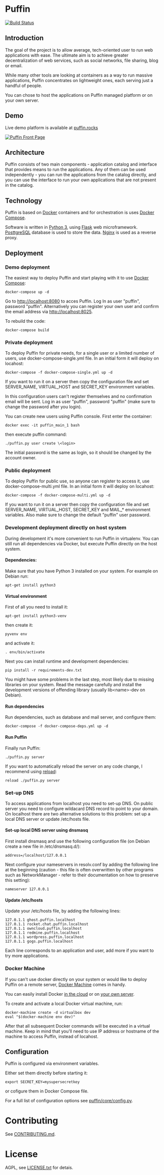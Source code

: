 # Puffin
[![Build Status](https://travis-ci.org/loomchild/puffin.svg?branch=master)](https://travis-ci.org/loomchild/puffin)

## Introduction

The goal of the project is to allow average, tech-oriented user to run 
web applications with ease. The ultimate aim is to achieve greater decentralization 
of web services, such as social networks, file sharing, blog or email.

While many other tools are looking at containers as a way to run massive 
applications, Puffin concentrates on lightweight ones, each serving just a handful of people.

You can chose to host the applications on Puffin managed platform or on your own server.

## Demo

Live demo platform is available at [puffin.rocks](http://puffin.rocks)

[![Puffin Front Page](/doc/screenshot.png?raw=true)](http://puffin.rocks)

## Architecture
 
Puffin consists of two main components - application catalog and interface that provides 
means to run the applications. Any of them can be used independently - you 
can run the applications from the catalog directly, and you can use the 
interface to run your own applications that are not present in the catalog.

## Technology

Puffin is based on [Docker](https://www.docker.com/) containers and 
for orchestration is uses [Docker Compose](https://docs.docker.com/compose/).

Software is written in [Python 3](https://www.python.org/), 
using [Flask](http://flask.pocoo.org/) web microframework. 
[PosttgreSQL](http://www.postgresql.org/) database is used to store the data.
[Nginx](http://nginx.org/) is used as a reverse proxy.

## Deployment

### Demo deployment

The easiest way to deploy Puffin and start playing with it to use 
[Docker Compose](https://docs.docker.com/compose/):

	docker-compose up -d

Go to [http://localhost:8080](http://localhost:8080) to acces Puffin. 
Log In as user "puffin", password "puffin". Alternatively you can register 
your own user and confirm the email address via 
[http://localhost:8025](http://localhost:8025). 

To rebuild the code:

    docker-compose build

### Private deployment

To deploy Puffin for private needs, for a single user or a limited number of users, 
use docker-compose-single.yml file. In an initial form it will deploy on locahost:

    docker-compose -f docker-compose-single.yml up -d
 
If you want to run it on a server then copy the configuration file and
set SERVER_NAME, VIRTUAL_HOST and SECRET_KEY environment variables.

In this configuration users can't register themselves and no confirmation 
email will be sent. Log in as user "puffin", password "puffin" (make sure to change the password
after you login). 

You can create new users using Puffin console. First enter the container:
    
    docker exec -it puffin_main_1 bash

then execute puffin command:

    ./puffin.py user create \<login>

The initial password is the same as login, so it should be changed
by the account owner.

### Public deployment

To deploy Puffin for public use, so anyone can register to access it, use 
docker-compose-multi.yml file. In an initial form it will deploy on locahost:

    docker-compose -f docker-compose-multi.yml up -d
 
If you want to run it on a server then copy the configuration file and
set SERVER_NAME, VIRTUAL_HOST, SECRET_KEY and MAIL\_\* environment variables.
Also make sure to change the default "puffin" user password.

### Development deployment directly on host system

During development it's more convenient to run Puffin in virtualenv. 
You can still run all dependencies via Docker, but execute Puffin 
directly on the host system.

#### Dependencies:

Make sure that you have Python 3 installed on your system. For example on Debian run:

    apt-get install python3

#### Virtual environment

First of all you need to install it:

    apt-get install python3-venv

then create it:

    pyvenv env

and activate it:
    
    . env/bin/activate

Next you can install runtime and development dependencies:
    
    pip install -r requirements-dev.txt

You might have some problems in the last step, most likely due to missing libraries on your system. 
Read the message carefully and install the development versions of offending library 
(usually lib&lt;name&gt;-dev on Debian).

#### Run dependencies

Run dependencies, such as database and mail server, and configure them:

    docker-compose -f docker-compose-deps.yml up -d

#### Run Puffin

Finally run Puffin:

    ./puffin.py server

If you want to automatically reload the server on any code change, 
I recommend using [reload](https://github.com/loomchild/reload):

    reload ./puffin.py server

### Set-up DNS

To access applications from localhost you need to set-up DNS. 
On public server you need to configure wildacard DNS record to point to your domain.
On localhost there are two alternative solutions to this problem: 
set up a local DNS server or update /etc/hosts file.

#### Set-up local DNS server using dnsmasq

First install dnsmasq and use the following configuration file 
(on Debian create a new file in /etc/dnsmasq.d/): 
    
    address=/localhost/127.0.0.1

Next configure your nameservers in resolv.conf by adding the following line at the beginning 
(caution - this file is often overwritten by other programs such as NetworkManager - 
refer to their documentation on how to preserve this setting):

    nameserver 127.0.0.1

#### Update /etc/hosts

Update your /etc/hosts file, by adding the following lines:

    127.0.1.1 ghost.puffin.localhost
    127.0.1.1 rocket.chat.puffin.localhost
    127.0.1.1 owncloud.puffin.localhost
    127.0.1.1 redmine.puffin.localhost
    127.0.1.1 wordpress.puffin.localhost
    127.0.1.1 gogs.puffin.localhost

Each line corresponds to an application and user, add more if you want to try more applications. 

### Docker Machine

If you can't use docker directly on your system or would like to deploy 
Puffin on a remote server, [Docker Machine](https://docs.docker.com/machine/) comes in handy.

You can easily install Docker [in the cloud](https://docs.docker.com/machine/get-started-cloud/) 
or on [your own server](http://loomchild.net/2015/09/20/your-own-docker-machine/).

To create and activate a local Docker virtual machine, run:

	docker-machine create -d virtualbox dev
	eval "$(docker-machine env dev)"

After that all subsequent Docker commands will be executed in a virtual machine. 
Keep in mind that you'll need to use IP address or hostname of the machine 
to access Puffin, instead of locahost.

## Configuration

Puffin is configured via environment variables. 

Either set them directly before starting it:

    export SECRET_KEY=mysupersecretkey

or cofigure them in Docker Compose file.

For a full list of configuration options see [puffin/core/config.py](puffin/core/config.py).

# Contributing

See [CONTRIBUTING.md](CONTRIBUTING.md).

# License

AGPL, see [LICENSE.txt](LICENSE.txt) for detais.
